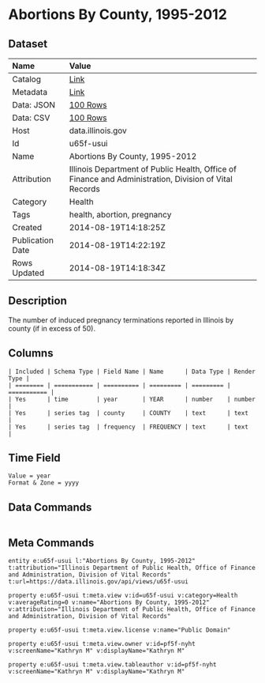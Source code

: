 # Abortions By County, 1995-2012

## Dataset

| Name | Value |
| :--- | :---- |
| Catalog | [Link](https://catalog.data.gov/dataset/abortions-by-county-1995-2012-fd5ac) |
| Metadata | [Link](https://data.illinois.gov/api/views/u65f-usui) |
| Data: JSON | [100 Rows](https://data.illinois.gov/api/views/u65f-usui/rows.json?max_rows=100) |
| Data: CSV | [100 Rows](https://data.illinois.gov/api/views/u65f-usui/rows.csv?max_rows=100) |
| Host | data.illinois.gov |
| Id | u65f-usui |
| Name | Abortions By County, 1995-2012 |
| Attribution | Illinois Department of Public Health, Office of Finance and Administration, Division of Vital Records |
| Category | Health |
| Tags | health, abortion, pregnancy |
| Created | 2014-08-19T14:18:25Z |
| Publication Date | 2014-08-19T14:22:19Z |
| Rows Updated | 2014-08-19T14:18:34Z |

## Description

The number of induced pregnancy terminations reported in Illinois by county (if in excess of 50).

## Columns

```ls
| Included | Schema Type | Field Name | Name      | Data Type | Render Type |
| ======== | =========== | ========== | ========= | ========= | =========== |
| Yes      | time        | year       | YEAR      | number    | number      |
| Yes      | series tag  | county     | COUNTY    | text      | text        |
| Yes      | series tag  | frequency  | FREQUENCY | text      | text        |
```

## Time Field

```ls
Value = year
Format & Zone = yyyy
```

## Data Commands

```ls
```

## Meta Commands

```ls
entity e:u65f-usui l:"Abortions By County, 1995-2012" t:attribution="Illinois Department of Public Health, Office of Finance and Administration, Division of Vital Records" t:url=https://data.illinois.gov/api/views/u65f-usui

property e:u65f-usui t:meta.view v:id=u65f-usui v:category=Health v:averageRating=0 v:name="Abortions By County, 1995-2012" v:attribution="Illinois Department of Public Health, Office of Finance and Administration, Division of Vital Records"

property e:u65f-usui t:meta.view.license v:name="Public Domain"

property e:u65f-usui t:meta.view.owner v:id=pf5f-nyht v:screenName="Kathryn M" v:displayName="Kathryn M"

property e:u65f-usui t:meta.view.tableauthor v:id=pf5f-nyht v:screenName="Kathryn M" v:displayName="Kathryn M"
```